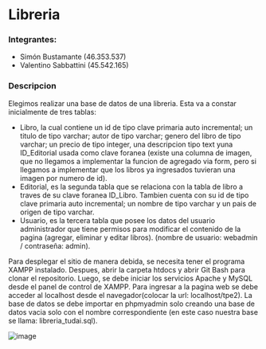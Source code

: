 # Libreria

### Integrantes: 
+ Simón Bustamante (46.353.537)
+ Valentino Sabbattini (45.542.165)

### Descripcion
Elegimos realizar una base de datos de una libreria. Esta va a constar inicialmente de tres tablas: 
- Libro, la cual contiene un id de tipo clave primaria auto incremental; un titulo de tipo varchar; autor de tipo varchar; genero del libro de tipo varchar; un precio de tipo integer, una descripcion tipo text yuna ID_Editorial usada como clave foranea (existe una columna de imagen, que no llegamos a implementar la funcion de agregado via form, pero si llegamos a implementar que los libros ya ingresados tuvieran una imagen por numero de id). 
- Editorial, es la segunda tabla que se relaciona con la tabla de libro a traves de su clave foranea ID_Libro. Tambien cuenta con su id de tipo clave primaria auto incremental; un nombre de tipo varchar y un pais de origen de tipo varchar.
- Usuario, es la tercera tabla que posee los datos del usuario administrador que tiene permisos para modificar el contenido de la pagina (agregar, eliminar y editar libros). (nombre de usuario: webadmin / contraseña: admin).

Para desplegar el sitio de manera debida, se necesita tener el programa XAMPP instalado. Despues, abrir la carpeta htdocs y abrir Git Bash para clonar el repositorio. Luego, se debe iniciar los servicios Apache y MySQL desde el panel de control de XAMPP.
Para ingresar a la pagina web se debe acceder al localhost desde el navegador(colocar la url: localhost/tpe2).
La base de datos se debe importar en phpmyadmin solo creando una base de datos vacia solo con el nombre correspondiente (en este caso nuestra base se llama: libreria_tudai.sql).

![image](![image](https://github.com/user-attachments/assets/3d17949b-fc04-48d3-9197-dd2208504745)
)
